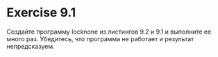 # Exercise 9.1
Создайте программу locknone из листингов 9.2 и 9.1 и выполните ее много раз. Убедитесь, что программа не работает и результат непредсказуем.
